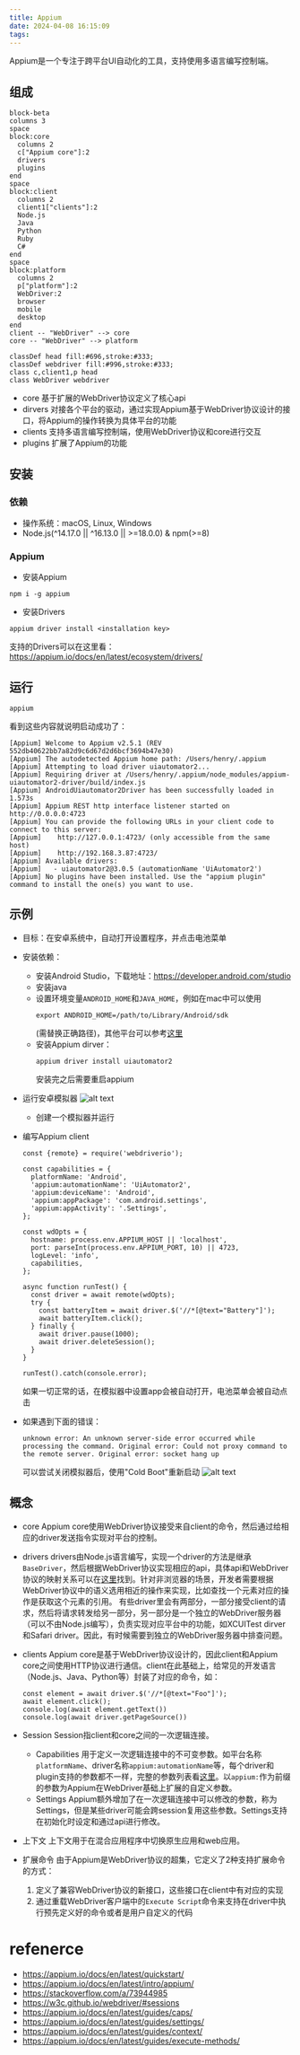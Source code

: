 ```yaml
---
title: Appium
date: 2024-04-08 16:15:09
tags:
---
```

Appium是一个专注于跨平台UI自动化的工具，支持使用多语言编写控制端。

## 组成

```mermaid
block-beta
columns 3
space
block:core
  columns 2
  c["Appium core"]:2
  drivers
  plugins
end
space
block:client
  columns 2
  client1["clients"]:2
  Node.js
  Java
  Python
  Ruby
  C#
end
space
block:platform
  columns 2
  p["platform"]:2
  WebDriver:2
  browser
  mobile
  desktop
end
client -- "WebDriver" --> core
core -- "WebDriver" --> platform

classDef head fill:#696,stroke:#333;
classDef webdriver fill:#996,stroke:#333;
class c,client1,p head
class WebDriver webdriver
```

+ core 基于扩展的WebDriver协议定义了核心api
+ dirvers 对接各个平台的驱动，通过实现Appium基于WebDriver协议设计的接口，将Appium的操作转换为具体平台的功能
+ clients 支持多语言编写控制端，使用WebDriver协议和core进行交互
+ plugins 扩展了Appium的功能

## 安装

### 依赖

+ 操作系统：macOS, Linux, Windows
+ Node.js(^14.17.0 || ^16.13.0 || >=18.0.0) & npm(>=8)

### Appium

+ 安装Appium
```
npm i -g appium
```

+ 安装Drivers
```
appium driver install <installation key>
```
支持的Drivers可以在这里看：https://appium.io/docs/en/latest/ecosystem/drivers/

## 运行

```
appium
```
看到这些内容就说明启动成功了：
```
[Appium] Welcome to Appium v2.5.1 (REV 552db40622bb7a82d9c6d67d2d6bcf3694b47e30)
[Appium] The autodetected Appium home path: /Users/henry/.appium
[Appium] Attempting to load driver uiautomator2...
[Appium] Requiring driver at /Users/henry/.appium/node_modules/appium-uiautomator2-driver/build/index.js
[Appium] AndroidUiautomator2Driver has been successfully loaded in 1.573s
[Appium] Appium REST http interface listener started on http://0.0.0.0:4723
[Appium] You can provide the following URLs in your client code to connect to this server:
[Appium] 	http://127.0.0.1:4723/ (only accessible from the same host)
[Appium] 	http://192.168.3.87:4723/
[Appium] Available drivers:
[Appium]   - uiautomator2@3.0.5 (automationName 'UiAutomator2')
[Appium] No plugins have been installed. Use the "appium plugin" command to install the one(s) you want to use.
```

## 示例

+ 目标：在安卓系统中，自动打开设置程序，并点击电池菜单
+ 安装依赖：
  + 安装Android Studio，下载地址：https://developer.android.com/studio
  + 安装java
  + 设置环境变量`ANDROID_HOME`和`JAVA_HOME`，例如在mac中可以使用
    ```
    export ANDROID_HOME=/path/to/Library/Android/sdk
    ```
    (需替换正确路径)，其他平台可以参考[这里](https://developer.android.com/tools/variables)
  + 安装Appium dirver：
    ```
    appium driver install uiautomator2
    ```
    安装完之后需要重启appium
+ 运行安卓模拟器
![alt text](image.png)
  + 创建一个模拟器并运行
+ 编写Appium client
  ```
  const {remote} = require('webdriverio');

  const capabilities = {
    platformName: 'Android',
    'appium:automationName': 'UiAutomator2',
    'appium:deviceName': 'Android',
    'appium:appPackage': 'com.android.settings',
    'appium:appActivity': '.Settings',
  };

  const wdOpts = {
    hostname: process.env.APPIUM_HOST || 'localhost',
    port: parseInt(process.env.APPIUM_PORT, 10) || 4723,
    logLevel: 'info',
    capabilities,
  };

  async function runTest() {
    const driver = await remote(wdOpts);
    try {
      const batteryItem = await driver.$('//*[@text="Battery"]');
      await batteryItem.click();
    } finally {
      await driver.pause(1000);
      await driver.deleteSession();
    }
  }

  runTest().catch(console.error);
  ```
  如果一切正常的话，在模拟器中设置app会被自动打开，电池菜单会被自动点击

+ 如果遇到下面的错误：
  ```
  unknown error: An unknown server-side error occurred while processing the command. Original error: Could not proxy command to the remote server. Original error: socket hang up
  ```
  可以尝试关闭模拟器后，使用"Cold Boot"重新启动
  ![alt text](image-2.png)

## 概念

+ core
Appium core使用WebDriver协议接受来自client的命令，然后通过给相应的driver发送指令实现对平台的控制。

+ drivers
drivers由Node.js语言编写，实现一个driver的方法是继承`BaseDriver`，然后根据WebDriver协议实现相应的api，具体api和WebDriver协议的映射关系可以在[这里](https://github.com/appium/appium/blob/master/packages/base-driver/lib/protocol/routes.js)找到。针对非浏览器的场景，开发者需要根据WebDriver协议中的语义选用相近的操作来实现，比如查找一个元素对应的操作是获取这个元素的引用。
有些driver里会有两部分，一部分接受client的请求，然后将请求转发给另一部分，另一部分是一个独立的WebDriver服务器（可以不由Node.js编写），负责实现对应平台中的功能，如XCUITest dirver和Safari driver。因此，有时候需要到独立的WebDriver服务器中排查问题。

+ clients
Appium core是基于WebDriver协议设计的，因此client和Appium core之间使用HTTP协议进行通信。client在此基础上，给常见的开发语言（Node.js、Java、Python等）封装了对应的命令，如：
  ```
  const element = await driver.$('//*[@text="Foo"]');
  await element.click();
  console.log(await element.getText())
  console.log(await driver.getPageSource())
  ```

+ Session
Session指client和core之间的一次逻辑连接。
  + Capabilities
    用于定义一次逻辑连接中的不可变参数。如平台名称`platformName`、driver名称`appium:automationName`等，每个driver和plugin支持的参数都不一样，完整的参数列表看[这里](https://appium.io/docs/en/latest/guides/caps/)。以`appium:`作为前缀的参数为Appium在WebDriver基础上扩展的自定义参数。
  + Settings
    Appium额外增加了在一次逻辑连接中可以修改的参数，称为Settings，但是某些driver可能会跨session复用这些参数。Settings支持在初始化时设定和通过api进行修改。

+ 上下文
上下文用于在混合应用程序中切换原生应用和web应用。

+ 扩展命令
由于Appium是WebDriver协议的超集，它定义了2种支持扩展命令的方式：
  1. 定义了兼容WebDriver协议的新接口，这些接口在client中有对应的实现
  2. 通过重载WebDriver客户端中的`Execute Script`命令来支持在driver中执行预先定义好的命令或者是用户自定义的代码

# refenerce
+ https://appium.io/docs/en/latest/quickstart/
+ https://appium.io/docs/en/latest/intro/appium/
+ https://stackoverflow.com/a/73944985
+ https://w3c.github.io/webdriver/#sessions
+ https://appium.io/docs/en/latest/guides/caps/
+ https://appium.io/docs/en/latest/guides/settings/
+ https://appium.io/docs/en/latest/guides/context/
+ https://appium.io/docs/en/latest/guides/execute-methods/
